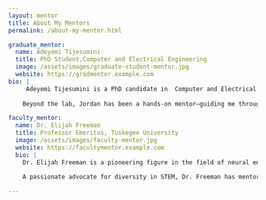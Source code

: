 ```yaml
---
layout: mentor
title: About My Mentors
permalink: /about-my-mentor.html

graduate_mentor:
  name: Adeyemi Tijesumini
  title: PhD Student,Computer and Electrical Engineering
  image: /assets/images/graduate-student-mentor.jpg
  website: https://gradmentor.example.com
bio: |
     Adeyemi Tijesumini is a PhD candidate in  Computer and Electrical Engineering, focused on  Computer and Electrical Engineering. His research explores how brain-inspired hardware can improve the performance and sustainability of edge AI systems and intelligent devices.
    
    Beyond the lab, Jordan has been a hands-on mentor—guiding me through research, publishing, and grad school preparation. Her support has been instrumental in helping me grow both technically and professionally, always encouraging thoughtful problem-solving and a deeper understanding of the field.

faculty_mentor:
  name: Dr. Elijah Freeman
  title: Professor Emeritus, Tuskegee University
  image: /assets/images/faculty-mentor.jpg
  website: https://facultymentor.example.com
  bio: |
    Dr. Elijah Freeman is a pioneering figure in the field of neural engineering and robotics. With over four decades of experience in academia and research, his work has focused on developing accessible brain-computer interface systems and exploring how robotics can enhance human capability.
    
    A passionate advocate for diversity in STEM, Dr. Freeman has mentored dozens of underrepresented students and continues to inspire the next generation of researchers and technologists through his leadership and legacy.

---
```

